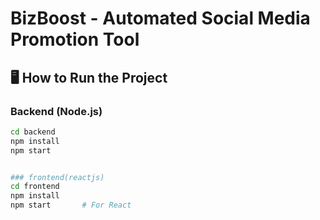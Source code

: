 # BizBoost - Automated Social Media Promotion Tool

## 🖥 How to Run the Project

### Backend (Node.js)
```bash
cd backend
npm install
npm start


### frontend(reactjs)
cd frontend
npm install
npm start       # For React


